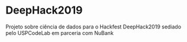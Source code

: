 # DeepHack2019
Projeto sobre ciência de dados para o Hackfest DeepHack2019 sediado pelo USPCodeLab em parceria com NuBank
